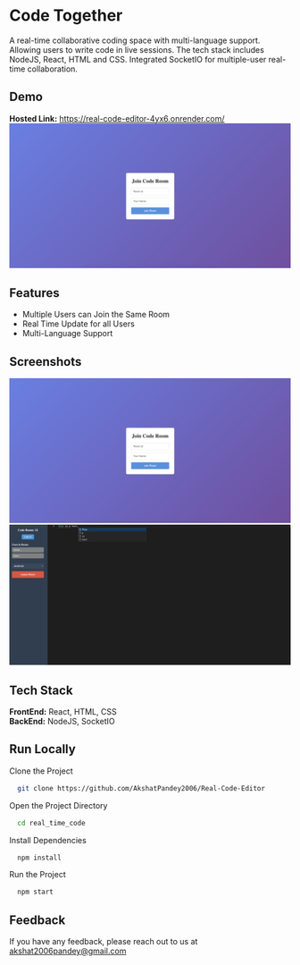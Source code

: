 
# Code Together

A real-time collaborative coding space with multi-language support. Allowing users to write code in live sessions. The tech stack includes NodeJS, React, HTML and CSS. Integrated SocketIO for multiple-user real-time collaboration.





## Demo

**Hosted Link:** https://real-code-editor-4yx6.onrender.com/
[![Video Link:](1.png)](https://www.youtube.com/watch?v=ldDBB1Ir6PM)
## Features

- Multiple Users can Join the Same Room
- Real Time Update for all Users
- Multi-Language Support


## Screenshots

![App Screenshot](./1.png)
![App Screenshot](./2.png)
## Tech Stack

**FrontEnd:** React, HTML, CSS  
**BackEnd:** NodeJS, SocketIO  

## Run Locally

Clone the Project

```bash
  git clone https://github.com/AkshatPandey2006/Real-Code-Editor
```

Open the Project Directory

```bash
  cd real_time_code
```

Install Dependencies

```bash
  npm install
```

Run the Project

```bash
  npm start
```




## Feedback

If you have any feedback, please reach out to us at akshat2006pandey@gmail.com

